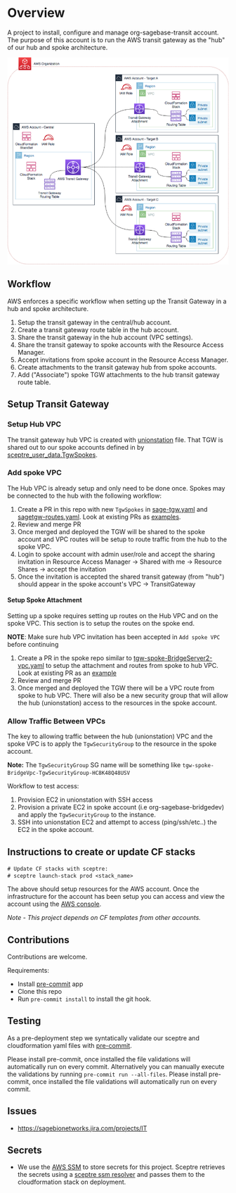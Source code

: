 # Overview
A project to install, configure and manage org-sagebase-transit account.
The purpose of this account is to run the AWS transit gateway as the
"hub" of our hub and spoke architecture.

![alt text][architecture]


## Workflow
AWS enforces a specific workflow when setting up the Transit Gateway in a hub
and spoke architecture.

1. Setup the transit gateway in the central/hub account.
2. Create a transit gateway route table in the hub account.
3. Share the transit gateway in the hub account (VPC settings).
4. Share the transit gateway to spoke accounts with the Resource Access Manager.
5. Accept invitations from spoke account in the Resource Access Manager.
6. Create attachments to the transit gateway hub from spoke accounts.
7. Add ("Associate") spoke TGW attachments to the hub transit gateway route table.

## Setup Transit Gateway

### Setup Hub VPC
The transit gateway hub VPC is created with [unionstation](config/prod/unionstationvpc.yaml)
file.  That TGW is shared out to our spoke accounts defined in by
[sceptre_user_data.TgwSpokes](config/prod/sage-tgw.yaml).

### Add spoke VPC
The Hub VPC is already setup and only need to be done once.  Spokes may be connected to the
hub with the following workflow:

1. Create a PR in this repo with new `TgwSpokes` in [sage-tgw.yaml](config/prod/sage-tgw.yaml)
and [sagetgw-routes.yaml](config/prod/sage-tgw-routes.yaml).  Look at existing PRs as
[examples](https://github.com/Sage-Bionetworks/transit-infra/pull/23).
2. Review and merge PR
3. Once merged and deployed the TGW will be shared to the spoke account and VPC routes
will be setup to route traffic from the hub to the spoke VPC.
4. Login to spoke account with admin user/role and accept the sharing invitation
in Resource Access Manager -> Shared with me -> Resource Shares ->
accept the invitation
5. Once the invitation is accepted the shared transit gateway (from "hub")
should appear in the spoke account's VPC -> TransitGateway

#### Setup Spoke Attachment
Setting up a spoke requires setting up routes on the Hub VPC and on the spoke VPC.
This section is to setup the routes on the spoke end.

__NOTE__: Make sure hub VPC invitation has been accepted in `Add spoke VPC` before continuing

1. Create a PR in the spoke repo similar to
[tgw-spoke-BridgeServer2-vpc.yaml](https://github.com/Sage-Bionetworks/Bridge-infra/tree/prod/config/prod/tgw-spoke-BridgeServer2-vpc.yaml)
to setup the attachment and routes from spoke to hub VPC.
Look at existing PR as an [example](https://github.com/Sage-Bionetworks/Bridge-infra/pull/142)
2. Review and merge PR
3. Once merged and deployed the TGW there will be a VPC route from spoke
to hub VPC.  There will also be a new security group that will allow the
hub (unionstation) access to the resources in the spoke account.

### Allow Traffic Between VPCs
The key to allowing traffic between the hub (unionstation) VPC and the spoke VPC
is to apply the `TgwSecurityGroup` to the resource in the spoke account.

__Note:__ The `TgwSecurityGroup` SG name will be something like `tgw-spoke-BridgeVpc-TgwSecurityGroup-HC8K48Q48USV`

Workflow to test access:
1. Provision EC2 in unionstation with SSH access
2. Provision a private EC2 in spoke account (i.e org-sagebase-bridgedev) and apply the `TgwSecurityGroup`
to the instance.
3. SSH into unionstation EC2 and attempt to access (ping/ssh/etc..) the EC2 in the spoke account.

## Instructions to create or update CF stacks

```
# Update CF stacks with sceptre:
# sceptre launch-stack prod <stack_name>
```

The above should setup resources for the AWS account.  Once the infrastructure
for the account has been setup you can access and view the account using the
[AWS console](https://AWS-account-ID-or-alias.signin.aws.amazon.com/console).

*Note - This project depends on CF templates from other accounts.*

## Contributions
Contributions are welcome.

Requirements:
* Install [pre-commit](https://pre-commit.com/#install) app
* Clone this repo
* Run `pre-commit install` to install the git hook.

## Testing
As a pre-deployment step we syntatically validate our sceptre and
cloudformation yaml files with [pre-commit](https://pre-commit.com).

Please install pre-commit, once installed the file validations will
automatically run on every commit.  Alternatively you can manually
execute the validations by running `pre-commit run --all-files`.
Please install pre-commit, once installed the file validations will
automatically run on every commit.

## Issues
* https://sagebionetworks.jira.com/projects/IT

## Secrets
* We use the [AWS SSM](https://docs.aws.amazon.com/systems-manager/latest/userguide/systems-manager-paramstore.html)
to store secrets for this project.  Sceptre retrieves the secrets using
a [sceptre ssm resolver](https://github.com/cloudreach/sceptre/tree/v1/contrib/ssm-resolver)
and passes them to the cloudformation stack on deployment.


[architecture]: transit-gateway-arch.png "hub and spoke architecture"
